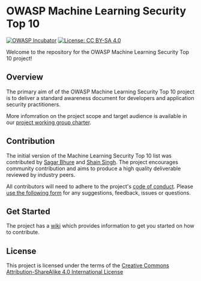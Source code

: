 # OWASP Machine Learning Security Top 10

[![OWASP Incubator](https://img.shields.io/badge/owasp-incubator-blue.svg)](https://owasp.org/projects/)
[![License: CC BY-SA 4.0](https://img.shields.io/badge/License-CC%20BY--SA%204.0-lightgrey.svg)](https://creativecommons.org/licenses/by-sa/4.0/)

Welcome to the repository for the OWASP Machine Learning Security Top 10 project!

## Overview

The primary aim of of the OWASP Machine Learning Security Top 10 project
is to deliver a standard awareness document for developers and application
security practitioners.

More infomration on the project scope and target audience is available in
our [project working group charter](./CHARTER.md).

## Contribution

The initial version of the Machine Learning Security Top 10 list was contributed by [Sagar Bhure](mailto:sagar.bhure@owasp.org)
and [Shain Singh](mailto:shain.singh@owasp.org). The project encourages community contribution and aims
to produce a high quality deliverable reviewed by industry peers.

All contributors will need to adhere to the project's [code of conduct](./CODE_OF_CONDUCT.md).
Please [use the following form](https://github.com/OWASP/www-project-machine-learning-security-top-10/issues/new?assignees=shsingh&labels=issues%2Fgeneral%2Cissues%2Ftriage&projects=&template=feedback-report.yaml&title=%5BFEEDBACK%5D%3A+)
for any suggestions, feedback, issues or questions.

## Get Started

The project has a [wiki](https://github.com/OWASP/www-project-machine-learning-security-top-10/wiki)
which provides information to get you started on how to contribute.

## License

This project is licensed under the terms of the [Creative Commons Attribution-ShareAlike 4.0 International License](./LICENSE)
